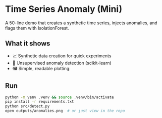 # Time Series Anomaly (Mini)

A 50-line demo that creates a synthetic time series, injects anomalies, and flags them with IsolationForest.

## What it shows
- 📈 Synthetic data creation for quick experiments
- 🤖 Unsupervised anomaly detection (scikit-learn)
- 🖼️ Simple, readable plotting

## Run
```bash
python -m venv .venv && source .venv/bin/activate
pip install -r requirements.txt
python src/detect.py
open outputs/anomalies.png  # or just view in the repo
